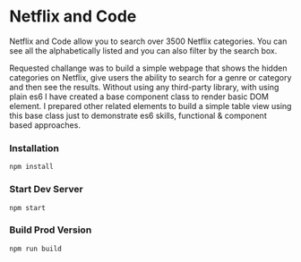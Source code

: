 # Netflix and Code

Netflix and Code allow you to search over 3500 Netflix categories. You can see all the alphabetically listed and you can also filter by the search box.

Requested challange was to build a simple webpage that shows the hidden categories on Netflix, give users the ability to search for a genre or category and then see the results. Without using any third-party library, with using plain es6 I have created a base component class to render basic DOM element. I prepared other related elements to build a simple table view using this base class just to demonstrate es6 skills, functional & component based approaches.

### Installation

```
npm install
```

### Start Dev Server

```
npm start
```

### Build Prod Version

```
npm run build